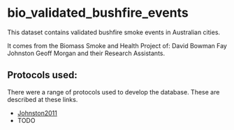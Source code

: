 bio_validated_bushfire_events
=============================

This dataset contains validated bushfire smoke events in Australian cities.

It comes from the Biomass Smoke and Health Project of:
David Bowman
Fay Johnston
Geoff Morgan
and their Research Assistants.

## Protocols used:

There were a range of protocols used to develop the database.  These are described at these links.

- [Johnston2011](/biomass_smoke_events/static/protocol-template.html)
- TODO


